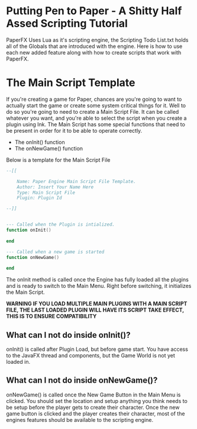 # Putting Pen to Paper - A Shitty Half Assed Scripting Tutorial 

PaperFX Uses Lua as it's scripting engine, the Scripting Todo List.txt holds all of the Globals that are introduced with the engine. Here is how to use each new added feature along with how to create scripts that work with PaperFX. 

# The Main Script Template

If you're creating a game for Paper, chances are you're going to want to actually start the game or create some system critical things for it. Well to do so you're going to need to create a Main Script File. It can be called whatever you want, and you're able to select the script when you create a plugin using Ink. The Main Script has some special functions that need to be present in order for it to be able to operate correctly. 

* The onInit() function
* The onNewGame() function

Below is a template for the Main Script File

```lua
--[[

    Name: Paper Engine Main Script File Template. 
    Author: Insert Your Name Here
    Type: Main Script File
    Plugin: Plugin Id

--]]


--- Called when the Plugin is intialized. 
function onInit()
   
end

--- Called when a new game is started
function onNewGame()
   
end
```

The onInit method is called once the Engine has fully loaded all the plugins and is ready to switch to the Main Menu. Right before switching, it initializes the Main Script. 

**WARNING IF YOU LOAD MULTIPLE MAIN PLUGINS WITH A MAIN SCRIPT FILE, THE LAST LOADED PLUGIN WILL HAVE ITS SCRIPT TAKE EFFECT, THIS IS TO ENSURE COMPATIBILITY**

## What can I not do inside onInit()? 

onInit() is called after Plugin Load, but before game start. You have access to the JavaFX thread and components, but the Game World is not yet loaded in.


## What can I not do inside onNewGame()?

onNewGame() is called once the New Game Button in the Main Menu is clicked. You should set the location and setup anything you think needs to be setup before the player gets to create their character. Once the new game button is clicked and the player creates their character, most of the engines features should be available to the scripting engine. 